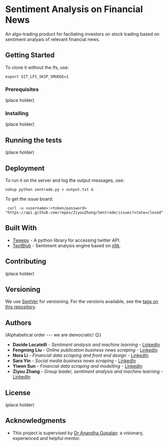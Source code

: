 # Sentiment Analysis on Financial News

An algo-trading product for faciliating investors on stock trading based on sentiment analyais of relevant financial news.

## Getting Started

To clone it without the lfs, use:
```
export GIT_LFS_SKIP_SMUDGE=1
```

### Prerequisites

(place holder)

### Installing

(place holder)

## Running the tests

(place holder)

## Deployment

To run it on the server and log the output messages, use:
```
nohup python sentrade.py > output.txt &
```

To get the issue board:
```
 curl -u <username>:<token/password> "https://api.github.com/repos/ZiyouZhang/Sentrade/issues?state=closed"
```

## Built With

* [Tweepy](https://www.tweepy.org/) - A python library for accessing twitter API.
* [TextBlob](https://textblob.readthedocs.io/en/dev/) - Sentiment analysis engine based on [nltk](https://www.nltk.org/).

## Contributing

(place holder)

## Versioning

We use [SemVer](http://semver.org/) for versioning. For the versions available, see the [tags on this repository](https://github.com/your/project/tags). 

## Authors

(Alphabetical order --- we are democratic! :wink:)
* **Davide Locatelli** - *Sentiment analysis and machine learning* - [LinkedIn](https://www.linkedin.com/in/davide-locatelli-02011998/)
* **Fengming Liu** - *Online publication business news scraping* - [LinkedIn](https://www.linkedin.com/in/%E4%B8%B0%E9%93%AD-%E5%88%98-a10632118/)
* **Nora Li** - *Financial data scraping and front end design* - [LinkedIn](https://www.linkedin.com/in/longzhen-nora-li-bb8a9312a/)
* **Sara Yin** - *Social media business news scraping* - [LinkedIn](https://www.linkedin.com/in/shaomiao%EF%BC%88sara-y-1a44b7170/)
* **Yiwen Sun** - *Financial data scraping and modelling* - [LinkedIn](https://www.linkedin.com/in/yiwen-sun-120a9914b/)
* **Ziyou Zhang** - *Group leader, sentiment analysis and machine learning* - [LinkedIn](https://www.linkedin.com/in/ziyou-zhang/)

## License

(place holder)

## Acknowledgments

* This project is supervised by [Dr Anandha Gopalan](https://www.imperial.ac.uk/people/a.gopalan): a visionary, experienced and helpful mentor.
